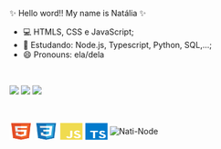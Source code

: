  ✨ Hello word!! My name is Natália ✨ 


- 💻 HTMLS, CSS e JavaScript;
- 🌱 Estudando: Node.js, Typescript, Python, SQL,...;
- 😄 Pronouns: ela/dela
##

<div> 
<br>
 <a href="https://www.linkedin.com/in/nataliaasmaniotto/" target="_blank"><img src="https://img.shields.io/badge/LinkedIn-0077B5?style=for-the-badge&logo=linkedin&logoColor=white" target="_blank"></a>
 <a href = "natiazevedop@gmail.com"><img src="https://img.shields.io/badge/Gmail-D14836?style=for-the-badge&logo=gmail&logoColor=white" target="_blank"></a>
 <a href="https://www.instagram.com/nataliazevedop/" target="_blank"><img src="https://img.shields.io/badge/Instagram-E4405F?style=for-the-badge&logo=instagram&logoColor=white" target="_blank"></a>
 </div>
 
 ##
 
 <div style="display: inline_block">
 <br>
 <img align="center" alt="Nati-HTML" height="30" width="40" src="https://raw.githubusercontent.com/devicons/devicon/master/icons/html5/html5-original.svg">
 <img align="center" alt="Nati-CSS" height="30" width="40" src="https://raw.githubusercontent.com/devicons/devicon/master/icons/css3/css3-original.svg">
 <img align="center" alt="Nati-Js" height="30" width="40" src="https://raw.githubusercontent.com/devicons/devicon/master/icons/javascript/javascript-plain.svg">
 <img align="center" alt="Nati-Ts" height="30" width="40" src="https://raw.githubusercontent.com/devicons/devicon/master/icons/typescript/typescript-plain.svg">
<img align="center" alt="Nati-Node" height="30" width="40" src="https://cdn.jsdelivr.net/gh/devicons/devicon/icons/nodejs/nodejs-original.svg">        
</div>

